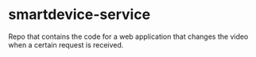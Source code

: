 # smartdevice-service
Repo that contains the code for a web application that changes the video when a certain request is received.
